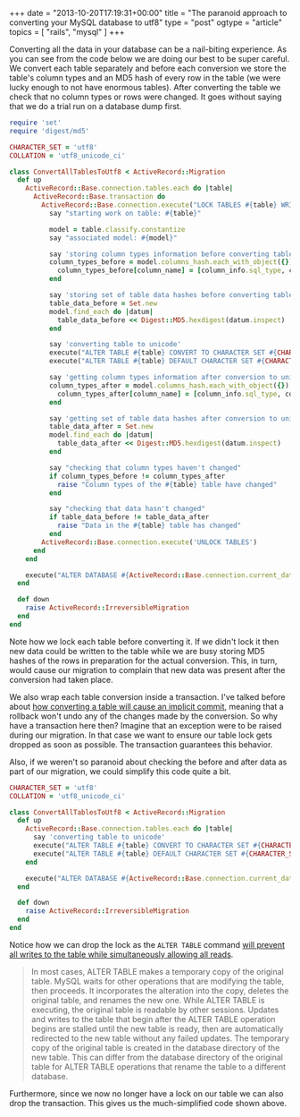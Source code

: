 +++
date = "2013-10-20T17:19:31+00:00"
title = "The paranoid approach to converting your MySQL database to utf8"
type = "post"
ogtype = "article"
topics = [ "rails", "mysql" ]
+++

Converting all the data in your database can be a nail-biting experience. As you can see from the code below we are doing our best to be super careful. We convert each table separately and before each conversion we store the table's column types and an MD5 hash of every row in the table (we were lucky enough to not have enormous tables). After converting the table we check that no column types or rows were changed. It goes without saying that we do a trial run on a database dump first.

```ruby
require 'set'
require 'digest/md5'

CHARACTER_SET = 'utf8'
COLLATION = 'utf8_unicode_ci'

class ConvertAllTablesToUtf8 < ActiveRecord::Migration
  def up
    ActiveRecord::Base.connection.tables.each do |table|
      ActiveRecord::Base.transaction do
        ActiveRecord::Base.connection.execute("LOCK TABLES #{table} WRITE")
          say "starting work on table: #{table}"

          model = table.classify.constantize
          say "associated model: #{model}"

          say 'storing column types information before converting table to unicode'
          column_types_before = model.columns_hash.each_with_object({}) do |(column_name, column_info), column_types_before|
            column_types_before[column_name] = [column_info.sql_type, column_info.type]
          end

          say 'storing set of table data hashes before converting table to unicode'
          table_data_before = Set.new
          model.find_each do |datum|
            table_data_before << Digest::MD5.hexdigest(datum.inspect)
          end

          say 'converting table to unicode'
          execute("ALTER TABLE #{table} CONVERT TO CHARACTER SET #{CHARACTER_SET} COLLATE #{COLLATION}")
          execute("ALTER TABLE #{table} DEFAULT CHARACTER SET #{CHARACTER_SET} COLLATE #{COLLATION}")

          say 'getting column types information after conversion to unicode'
          column_types_after = model.columns_hash.each_with_object({}) do |(column_name, column_info), column_types_after|
            column_types_after[column_name] = [column_info.sql_type, column_info.type]
          end

          say 'getting set of table data hashes after conversion to unicode'
          table_data_after = Set.new
          model.find_each do |datum|
            table_data_after << Digest::MD5.hexdigest(datum.inspect)
          end

          say "checking that column types haven't changed"
          if column_types_before != column_types_after
            raise "Column types of the #{table} table have changed"
          end

          say "checking that data hasn't changed"
          if table_data_before != table_data_after
            raise "Data in the #{table} table has changed"
          end
        ActiveRecord::Base.connection.execute('UNLOCK TABLES')
      end
    end

    execute("ALTER DATABASE #{ActiveRecord::Base.connection.current_database} DEFAULT CHARACTER SET #{CHARACTER_SET} COLLATE #{COLLATION}")
  end

  def down
    raise ActiveRecord::IrreversibleMigration
  end
end
```

Note how we lock each table before converting it. If we didn't lock it then new data could be written to the table while we are busy storing MD5 hashes of the rows in preparation for the actual conversion. This, in turn, would cause our migration to complain that new data was present after the conversion had taken place.

We also wrap each table conversion inside a transaction. I've talked before about [how converting a table will cause an implicit commit](http://vaneyckt.io/posts/rails_migrations_and_the_dangers_of_implicit_commits/), meaning that a rollback won't undo any of the changes made by the conversion. So why have a transaction here then? Imagine that an exception were to be raised during our migration. In that case we want to ensure our table lock gets dropped as soon as possible. The transaction guarantees this behavior.

Also, if we weren't so paranoid about checking the before and after data as part of our migration, we could simplify this code quite a bit.

```ruby
CHARACTER_SET = 'utf8'
COLLATION = 'utf8_unicode_ci'

class ConvertAllTablesToUtf8 < ActiveRecord::Migration
  def up
    ActiveRecord::Base.connection.tables.each do |table|
      say 'converting table to unicode'
      execute("ALTER TABLE #{table} CONVERT TO CHARACTER SET #{CHARACTER_SET} COLLATE #{COLLATION}")
      execute("ALTER TABLE #{table} DEFAULT CHARACTER SET #{CHARACTER_SET} COLLATE #{COLLATION}")
    end

    execute("ALTER DATABASE #{ActiveRecord::Base.connection.current_database} DEFAULT CHARACTER SET #{CHARACTER_SET} COLLATE #{COLLATION}")
  end

  def down
    raise ActiveRecord::IrreversibleMigration
  end
end
```

Notice how we can drop the lock as the `ALTER TABLE` command [will prevent all writes to the table while simultaneously allowing all reads](https://dev.mysql.com/doc/refman/5.1/en/alter-table.html).

> In most cases, ALTER TABLE makes a temporary copy of the original table. MySQL waits for other operations that are modifying the table, then proceeds. It incorporates the alteration into the copy, deletes the original table, and renames the new one. While ALTER TABLE is executing, the original table is readable by other sessions. Updates and writes to the table that begin after the ALTER TABLE operation begins are stalled until the new table is ready, then are automatically redirected to the new table without any failed updates. The temporary copy of the original table is created in the database directory of the new table. This can differ from the database directory of the original table for ALTER TABLE operations that rename the table to a different database.

Furthermore, since we now no longer have a lock on our table we can also drop the transaction. This gives us the much-simplified code shown above.

